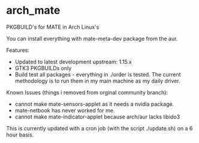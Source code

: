 # arch_mate
PKGBUILD's for MATE in Arch Linux's

You can install everything with mate-meta-dev package from the aur.

Features:

* Updated to latest development upstream:  1.15.x 
* GTK3 PKGBUILDs only
* Build test all packages - everything in ./order is tested. The current methodology is to run them in my main machine as my daily driver.

Known Issues (things i removed from orginal community branch): 

* cannot make mate-sensors-applet as it needs a nvidia package.
* mate-netbook has never worked for me.
* cannot make mate-indicator-applet because arch/aur lacks libido3

This is currently updated with a cron job (with the script ./update.sh) on a 6 hour basis.
